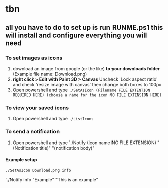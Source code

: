 # tbn
## all you have to do to set up is run RUNME.ps1 this will install and configure everything you will need

### To set images as icons
1. download an image from google (or the like) **to your downloads folder** (Example file name: Download.png)
2. **right click > Edit with Paint 3D > Canvas** Uncheck 'Lock aspect ratio' and check 'resize image with canvas' then change both boxes to 100px
3. Open powershell and type `./SetAsIcon (Filename FILE EXTENTION REQUIRED HERE) (choose a name for the icon NO FILE EXTENSION HERE)`

### To view your saved icons
1. Open powershell and type `./ListIcons`

### To send a notification
1. Open powershell and type `./Notify (Icon name NO FILE EXTENSION) "(Notification title)" "(notification body)"


#### Example setup

`./SetAsIcon Download.png info`

`./Notify info "Example" "This is an example"
